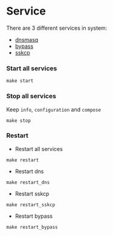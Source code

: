 # Service
There are 3 different services in system:
* [dnsmasq](https://elespejo.github.io/dnsmasq/) 
* [bypass](https://elespejo.github.io/bypass/)
* [sskcp](https://elespejo.github.io/sskcp/)

### Start all services
```
make start
```

### Stop all services

Keep `info`, `configuration` and `compose` 
```
make stop
```

### Restart
* Restart all services
```
make restart
```

* Restart dns
```
make restart_dns 
```

* Restart sskcp
```
make restart_sskcp 
```

* Restart bypass
```
make restart_bypass 
```



